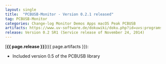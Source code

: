 ```yaml
---
layout: single
title:  "PCBUSB-Monitor - Version 0.2.1 released"
tag: PCBUSB-Monitor
categories: Change-log Monitor Demos Apps macOS Peak PCBUSB
artifacts: https://www.uv-software.de/dokuwiki/doku.php?id=uvs:programs:maccan_monitor_app
release: Version 0.2 SR1 (Service release of November 24, 2014)
---
```

[**{{ page.release }}**]({{ page.artifacts }}):

- Included version 0.5 of the PCBUSB library
